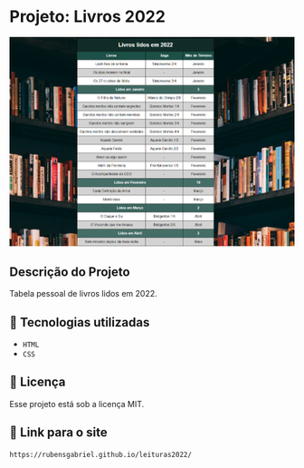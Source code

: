 # Projeto: Livros 2022

![preview](./preview.png)

## Descrição do Projeto
<p> Tabela pessoal de livros lidos em 2022. </p>

## 🚀 Tecnologias utilizadas
- ``HTML``
- ``CSS``

## :memo: Licença

Esse projeto está sob a licença MIT.

## 🔗 Link para o site

```
https://rubensgabriel.github.io/leituras2022/
```
